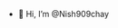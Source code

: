 - 👋 Hi, I’m @Nish909chay


<!---
Nish909chay/Nish909chay is a ✨ special ✨ repository because its `README.md` (this file) appears on your GitHub profile.
You can click the Preview link to take a look at your changes.
--->
